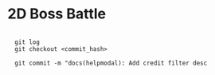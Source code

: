 # 2D Boss Battle
```
  
  git log
  git checkout <commit_hash>
  
  git commit -m "docs(helpmodal): Add credit filter desc
  
```
